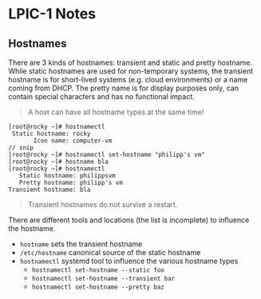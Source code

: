 # LPIC-1 Notes

## Hostnames

There are 3 kinds of hostnames: transient and static and pretty hostname. While static hostnames are used for non-temporary systems, the transient hostname is for short-lived systems (e.g. cloud environments) or a name coming from DHCP. The pretty name is for display purposes only, can contain special characters and has no functional impact.

> A host can have all hostname types at the same time!

```shell
[root@rocky ~]# hostnamectl
 Static hostname: rocky
       Icon name: computer-vm
// snip
[root@rocky ~]# hostnamectl set-hostname "philipp's vm"
[root@rocky ~]# hostname bla 
[root@rocky ~]# hostnamectl
   Static hostname: philippsvm
   Pretty hostname: philipp's vm
Transient hostname: bla
```

> Transient hostnames do not survive a restart.

There are different tools and locations (the list is incomplete) to influence the hostname.
* `hostname` sets the transient hostname
* `/etc/hostname` canonical source of the static hostname
* `hostnamectl` systemd tool to influence the various hostname types
  * `hostnamectl set-hostname --static foo`
  * `hostnamectl set-hostname --transient bar`
  * `hostnamectl set-hostname --pretty baz`
